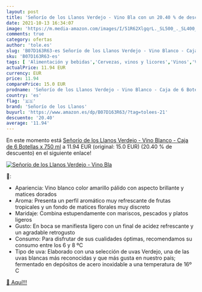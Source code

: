 ```yaml
---
layout: post
title: 'Señorío de los Llanos Verdejo - Vino Bla con un 20.40 % de descuento'
date: 2021-10-13 16:34:07
image: 'https://m.media-amazon.com/images/I/51R62XlgqrL._SL500_._SL400_.jpg'
comments: true
category: ofertas
author: 'tole.es'
slug: 'B07D163R63-es Señorío de los Llanos Verdejo - Vino Blanco - Caja de 6...'
sku: 'B07D163R63-es'
tags: [ 'Alimentación y bebidas','Cervezas, vinos y licores','Vinos','Vinos blancos','blanco','señorío de los llanos','vino', ]
actualPrice: 11.94 EUR
currency: EUR
price: 11.94
comparePrice: 15.0 EUR
prodname: 'Señorío de los Llanos Verdejo - Vino Blanco - Caja de 6 Botellas x 750 ml'
country: 'es'
flag: '🇪🇸'
brand: 'Señorío de los Llanos'
buyurl: 'https://www.amazon.es/dp/B07D163R63/?tag=tolees-21'
descuento: '20.40'
average: '11.94'
---
```


En este momento está [Señorío de los Llanos Verdejo - Vino Blanco - Caja de 6 Botellas x 750 ml](https://www.amazon.es/dp/B07D163R63/?tag=tolees-21) a 11.94 EUR (original: 15.0 EUR) (20.40 %  de descuento) en el siguiente enlace!

[![Señorío de los Llanos Verdejo - Vino Bla](https://m.media-amazon.com/images/I/51R62XlgqrL._SL500_._SL400_.jpg)](https://www.amazon.es/dp/B07D163R63/?tag=tolees-21)

🔎:

- Apariencia: Vino blanco color amarillo pálido con aspecto brillante y matices dorados
- Aroma: Presenta un perfil aromático muy refrescante de frutas tropicales y un fondo de matices florales muy discreto
- Maridaje: Combina estupendamente con mariscos, pescados y platos ligeros
- Gusto: En boca se manifiesta ligero con un final de acidez refrescante y un agradable retrogusto
- Consumo: Para disfrutar de sus cualidades óptimas, recomendamos su consumo entre los 6 y 8 ºC
- Tipo de uva: Elaborado con una selección de uvas Verdejo, una de las uvas blancas más reconocidas y que más gusta en nuestro país; fermentado en depósitos de acero inoxidable a una temperatura de 16º C

[🛒 Aquí!!!](https://www.amazon.es/dp/B07D163R63/?tag=tolees-21)
